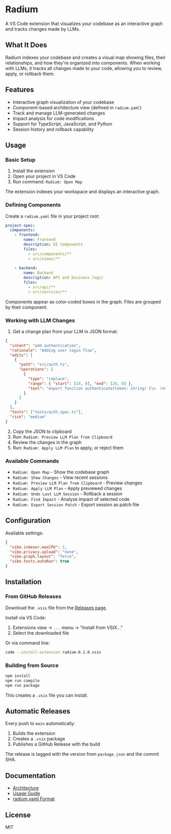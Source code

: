 # Radium

A VS Code extension that visualizes your codebase as an interactive graph and tracks changes made by LLMs.

## What It Does

Radium indexes your codebase and creates a visual map showing files, their relationships, and how they're organized into components. When working with LLMs, it tracks all changes made to your code, allowing you to review, apply, or rollback them.

## Features

- Interactive graph visualization of your codebase
- Component-based architecture view (defined in `radium.yaml`)
- Track and manage LLM-generated changes
- Impact analysis for code modifications
- Support for TypeScript, JavaScript, and Python
- Session history and rollback capability

## Usage

### Basic Setup

1. Install the extension
2. Open your project in VS Code
3. Run command: `Radium: Open Map`

The extension indexes your workspace and displays an interactive graph.

### Defining Components

Create a `radium.yaml` file in your project root:

```yaml
project-spec:
  components:
    - frontend:
        name: Frontend
        description: UI components
        files:
          - src/components/**
          - src/views/**
    
    - backend:
        name: Backend
        description: API and business logic
        files:
          - src/api/**
          - src/services/**
```

Components appear as color-coded boxes in the graph. Files are grouped by their component.

### Working with LLM Changes

1. Get a change plan from your LLM in JSON format:

```json
{
  "intent": "add authentication",
  "rationale": "Adding user login flow",
  "edits": [
    {
      "path": "src/auth.ts",
      "operations": [
        {
          "type": "replace",
          "range": { "start": [10, 0], "end": [20, 0] },
          "text": "export function authenticate(token: string) {\n  return verifyToken(token);\n}"
        }
      ]
    }
  ],
  "tests": ["tests/auth.spec.ts"],
  "risk": "medium"
}
```

2. Copy the JSON to clipboard
3. Run: `Radium: Preview LLM Plan from Clipboard`
4. Review the changes in the graph
5. Run: `Radium: Apply LLM Plan` to apply, or reject them

### Available Commands

- `Radium: Open Map` - Show the codebase graph
- `Radium: Show Changes` - View recent sessions
- `Radium: Preview LLM Plan from Clipboard` - Preview changes
- `Radium: Apply LLM Plan` - Apply previewed changes
- `Radium: Undo Last LLM Session` - Rollback a session
- `Radium: Find Impact` - Analyze impact of selected code
- `Radium: Export Session Patch` - Export session as patch file

## Configuration

Available settings:

```json
{
  "vibe.indexer.maxCPU": 2,
  "vibe.privacy.upload": "none",
  "vibe.graph.layout": "force",
  "vibe.tests.autoRun": true
}
```

## Installation

### From GitHub Releases

Download the `.vsix` file from the [Releases page](https://github.com/[owner]/radium/releases).

Install via VS Code:
1. Extensions view → `...` menu → "Install from VSIX..."
2. Select the downloaded file

Or via command line:
```bash
code --install-extension radium-0.1.0.vsix
```

### Building from Source

```bash
npm install
npm run compile
npm run package
```

This creates a `.vsix` file you can install.

## Automatic Releases

Every push to `main` automatically:
1. Builds the extension
2. Creates a `.vsix` package
3. Publishes a GitHub Release with the build

The release is tagged with the version from `package.json` and the commit SHA.

## Documentation

- [Architecture](docs/architecture.md)
- [Usage Guide](docs/usage-guide.md)
- [radium.yaml Format](docs/radium-yaml.md)

## License

MIT
